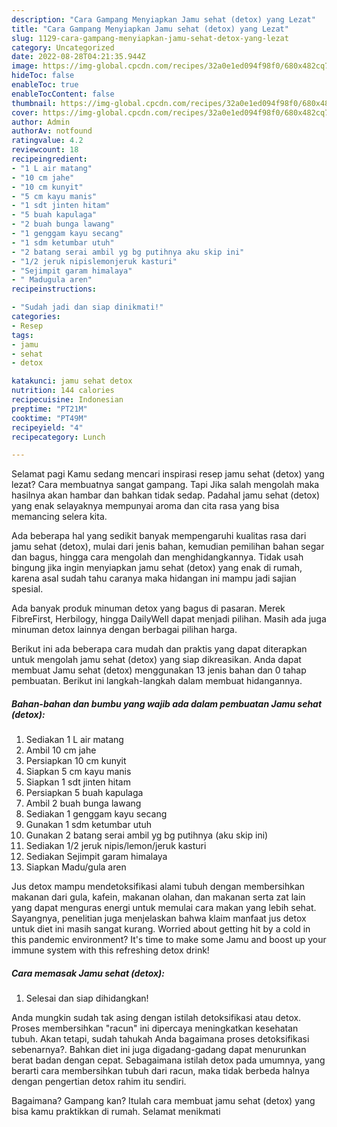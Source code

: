 ```yaml
---
description: "Cara Gampang Menyiapkan Jamu sehat (detox) yang Lezat"
title: "Cara Gampang Menyiapkan Jamu sehat (detox) yang Lezat"
slug: 1129-cara-gampang-menyiapkan-jamu-sehat-detox-yang-lezat
category: Uncategorized
date: 2022-08-28T04:21:35.944Z
image: https://img-global.cpcdn.com/recipes/32a0e1ed094f98f0/680x482cq70/jamu-sehat-detox-foto-resep-utama.jpg
hideToc: false
enableToc: true
enableTocContent: false
thumbnail: https://img-global.cpcdn.com/recipes/32a0e1ed094f98f0/680x482cq70/jamu-sehat-detox-foto-resep-utama.jpg
cover: https://img-global.cpcdn.com/recipes/32a0e1ed094f98f0/680x482cq70/jamu-sehat-detox-foto-resep-utama.jpg
author: Admin
authorAv: notfound
ratingvalue: 4.2
reviewcount: 18
recipeingredient:
- "1 L air matang"
- "10 cm jahe"
- "10 cm kunyit"
- "5 cm kayu manis"
- "1 sdt jinten hitam"
- "5 buah kapulaga"
- "2 buah bunga lawang"
- "1 genggam kayu secang"
- "1 sdm ketumbar utuh"
- "2 batang serai ambil yg bg putihnya aku skip ini"
- "1/2 jeruk nipislemonjeruk kasturi"
- "Sejimpit garam himalaya"
- " Madugula aren"
recipeinstructions:

- "Sudah jadi dan siap dinikmati!"
categories:
- Resep
tags:
- jamu
- sehat
- detox

katakunci: jamu sehat detox 
nutrition: 144 calories
recipecuisine: Indonesian
preptime: "PT21M"
cooktime: "PT49M"
recipeyield: "4"
recipecategory: Lunch

---
```



Selamat pagi Kamu sedang mencari inspirasi resep jamu sehat (detox) yang lezat? Cara membuatnya sangat gampang. Tapi Jika salah mengolah maka hasilnya akan hambar dan bahkan tidak sedap. Padahal jamu sehat (detox) yang enak selayaknya mempunyai aroma dan cita rasa yang bisa memancing selera kita.


Ada beberapa hal yang sedikit banyak mempengaruhi kualitas rasa dari jamu sehat (detox), mulai dari jenis bahan, kemudian pemilihan bahan segar dan bagus, hingga cara mengolah dan menghidangkannya. Tidak usah bingung jika ingin menyiapkan jamu sehat (detox) yang enak di rumah, karena asal sudah tahu caranya maka hidangan ini mampu jadi sajian spesial.

Ada banyak produk minuman detox yang bagus di pasaran. Merek FibreFirst, Herbilogy, hingga DailyWell dapat menjadi pilihan. Masih ada juga minuman detox lainnya dengan berbagai pilihan harga.


Berikut ini ada beberapa cara mudah dan praktis yang dapat diterapkan untuk mengolah jamu sehat (detox) yang siap dikreasikan. Anda dapat membuat Jamu sehat (detox) menggunakan 13 jenis bahan dan 0 tahap pembuatan. Berikut ini langkah-langkah dalam membuat hidangannya.

<!--inarticleads1-->

##### Bahan-bahan dan bumbu yang wajib ada dalam pembuatan Jamu sehat (detox):

1. Sediakan 1 L air matang
1. Ambil 10 cm jahe
1. Persiapkan 10 cm kunyit
1. Siapkan 5 cm kayu manis
1. Siapkan 1 sdt jinten hitam
1. Persiapkan 5 buah kapulaga
1. Ambil 2 buah bunga lawang
1. Sediakan 1 genggam kayu secang
1. Gunakan 1 sdm ketumbar utuh
1. Gunakan 2 batang serai ambil yg bg putihnya (aku skip ini)
1. Sediakan 1/2 jeruk nipis/lemon/jeruk kasturi
1. Sediakan Sejimpit garam himalaya
1. Siapkan  Madu/gula aren


Jus detox mampu mendetoksifikasi alami tubuh dengan membersihkan makanan dari gula, kafein, makanan olahan, dan makanan serta zat lain yang dapat menguras energi untuk memulai cara makan yang lebih sehat. Sayangnya, penelitian juga menjelaskan bahwa klaim manfaat jus detox untuk diet ini masih sangat kurang. Worried about getting hit by a cold in this pandemic environment? It&#39;s time to make some Jamu and boost up your immune system with this refreshing detox drink! 

<!--inarticleads2-->

##### Cara memasak Jamu sehat (detox):


1. Selesai dan siap dihidangkan!

Anda mungkin sudah tak asing dengan istilah detoksifikasi atau detox. Proses membersihkan &#34;racun&#34; ini dipercaya meningkatkan kesehatan tubuh. Akan tetapi, sudah tahukah Anda bagaimana proses detoksifikasi sebenarnya?. Bahkan diet ini juga digadang-gadang dapat menurunkan berat badan dengan cepat. Sebagaimana istilah detox pada umumnya, yang berarti cara membersihkan tubuh dari racun, maka tidak berbeda halnya dengan pengertian detox rahim itu sendiri. 

Bagaimana? Gampang kan? Itulah cara membuat jamu sehat (detox) yang bisa kamu praktikkan di rumah. Selamat menikmati

